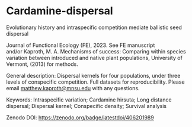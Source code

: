 # Cardamine-dispersal
Evolutionary history and intraspecific competition mediate ballistic seed dispersal

Journal of Functional Ecology (FE), 2023. See FE manuscript and/or Kaproth, M. A. Mechanisms of success: Comparing within species variation between introduced and native plant populations, University of Vermont, (2013) for methods.

General description: Dispersal kernels for four populations, under three levels of conspecific competition. Full datasets for reproducibility. Please email matthew.kaproth@mnsu.edu with any questions.

Keywords:
Intraspecific variation; Cardamine hirsuta; Long distance dispersal;
Dispersal kernel; Conspecific density; Survival analysis

Zenodo DOI: https://zenodo.org/badge/latestdoi/406201989
